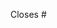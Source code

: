 <!--

**Before submitting a pull request,** please make you followed our CONTRIBUTING guide

https://github.com/MoOx/react-multiversal/blob/master/CONTRIBUTING.md

-->

Closes #<number-of-the-issue>

<!--
Add any information that might be useful
-->
